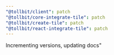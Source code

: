 ```yaml
---
"@tollbit/client": patch
"@tollbit/core-integrate-tile": patch
"@tollbit/create-tile": patch
"@tollbit/react-integrate-tile": patch
---
```


Incrementing versions, updating docs"

